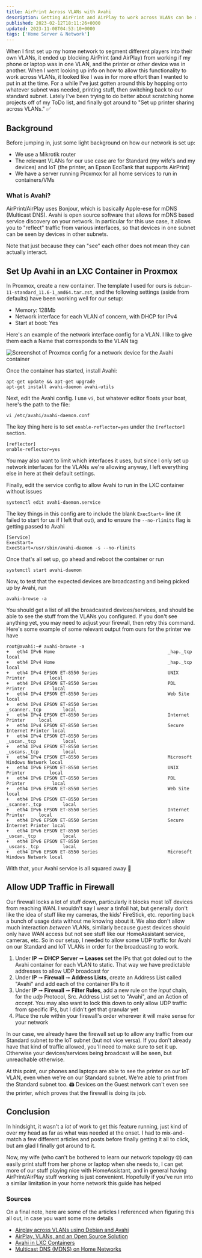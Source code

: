 ```yaml
---
title: AirPrint Across VLANs with Avahi
description: Getting AirPrint and AirPlay to work across VLANs can be a bit tricky to set up, but is a nice addition to one's home network
published: 2023-02-12T18:11:26+0000
updated: 2023-11-08T04:53:10+0000
tags: ['Home Server & Network']
---
```


When I first set up my home network to segment different players into their own VLANs,
it ended up blocking AirPrint (and AirPlay) from working if my phone or laptop was
in one VLAN, and the printer or other device was in another. When I went looking
up info on how to allow this functionality to work across VLANs, it looked like I
was in for more effort than I wanted to put in at the time. For a while I've just
gotten around this by hopping onto whatever subnet was needed, printing stuff, then
switching back to our standard subnet. Lately I've been trying to do better about
scratching home projects off of my ToDo list, and finally got around to "Set up printer
sharing across VLANs." ✅

## Background

Before jumping in, just some light background on how our network is set up:

- We use a Mikrotik router
- The relevant VLANs for our use case are for Standard (my wife's and my devices)
  and IoT (the printer, an Epson EcoTank that supports AirPrint)
- We have a server running Proxmox for all home services to run in containers/VMs

### What is Avahi?

AirPrint/AirPlay uses Bonjour, which is basically Apple-ese for mDNS (Multicast DNS).
Avahi is open source software that allows for mDNS based service discovery on your
network. In particular for this use case, it allows you to \"reflect\" traffic from
various interfaces, so that devices in one subnet can be seen by devices in other
subnets.

Note that just because they can "see" each other does not mean they can actually
interact.

## Set Up Avahi in an LXC Container in Proxmox

In Proxmox, create a new container. The template I used for ours is `debian-11-standard_11.6-1_amd64.tar.zst`,
and the following settings (aside from defaults) have been working well for our setup:

- Memory: 128Mb
- Network interface for each VLAN of concern, with DHCP for IPv4
- Start at boot: Yes

Here's an example of the network interface config for a VLAN. I like to give them
each a Name that corresponds to the VLAN tag

![Screenshot of Proxmox config for a network device for the Avahi
container](../../static/images/blog/airprint-across-vlans-with-avahi/proxmox-network-config.png)

Once the container has started, install Avahi:

```shell
apt-get update && apt-get upgrade
apt-get install avahi-daemon avahi-utils
```

Next, edit the Avahi config. I use `vi`, but whatever editor floats your boat, here's
the path to the file:

```shell
vi /etc/avahi/avahi-daemon.conf
```

The key thing here is to set `enable-reflector=yes` under the `[reflector]` section.

```shell
[reflector]
enable-reflector=yes
```

You may also want to limit which interfaces it uses, but since I only set up network
interfaces for the VLANs we're allowing anyway, I left everything else in here at
their default settings.

Finally, edit the service config to allow Avahi to run in the LXC container without
issues

```shell
systemctl edit avahi-daemon.service
```

The key things in this config are to include the blank `ExecStart=` line (it failed
to start for us if I left that out), and to ensure the `--no-rlimits` flag is getting
passed to Avahi

```shell
[Service]
ExecStart=
ExecStart=/usr/sbin/avahi-daemon -s --no-rlimits
```

Once that's all set up, go ahead and reboot the container or run

```shell
systemctl start avahi-daemon
```

Now, to test that the expected devices are broadcasting and being picked up by Avahi,
run

```shell
avahi-browse -a
```

You should get a list of all the broadcasted devices/services, and should be able
to see the stuff from the VLANs you configured. If you don't see anything yet, you
may need to adjust your firewall, then retry this command. Here's some example of
some relevant output from ours for the printer we have

```shell
root@avahi:~# avahi-browse -a
+   eth4 IPv6 Home                                          _hap._tcp            local
+   eth4 IPv4 Home                                          _hap._tcp            local
+   eth4 IPv4 EPSON ET-8550 Series                          UNIX Printer         local
+   eth4 IPv4 EPSON ET-8550 Series                          PDL Printer          local
+   eth4 IPv4 EPSON ET-8550 Series                          Web Site             local
+   eth4 IPv4 EPSON ET-8550 Series                          _scanner._tcp        local
+   eth4 IPv4 EPSON ET-8550 Series                          Internet Printer     local
+   eth4 IPv4 EPSON ET-8550 Series                          Secure Internet Printer local
+   eth4 IPv4 EPSON ET-8550 Series                          _uscan._tcp          local
+   eth4 IPv4 EPSON ET-8550 Series                          _uscans._tcp         local
+   eth4 IPv4 EPSON ET-8550 Series                          Microsoft Windows Network local
+   eth4 IPv6 EPSON ET-8550 Series                          UNIX Printer         local
+   eth4 IPv6 EPSON ET-8550 Series                          PDL Printer          local
+   eth4 IPv6 EPSON ET-8550 Series                          Web Site             local
+   eth4 IPv6 EPSON ET-8550 Series                          _scanner._tcp        local
+   eth4 IPv6 EPSON ET-8550 Series                          Internet Printer     local
+   eth4 IPv6 EPSON ET-8550 Series                          Secure Internet Printer local
+   eth4 IPv6 EPSON ET-8550 Series                          _uscan._tcp          local
+   eth4 IPv6 EPSON ET-8550 Series                          _uscans._tcp         local
+   eth4 IPv6 EPSON ET-8550 Series                          Microsoft Windows Network local
```

With that, your Avahi service is all squared away 🎉

## Allow UDP Traffic in Firewall

Our firewall locks a lot of stuff down, particularly it blocks most IoT devices from
reaching WAN. I wouldn't say I wear a tinfoil hat, but generally don't like the idea
of stuff like my cameras, the kids' FireStick, etc. reporting back a bunch of usage
data without me knowing about it. We also don't allow much interaction _between_
VLANs, similarly because guest devices should only have WAN access but not see stuff
like our HomeAssistant service, cameras, etc. So in our setup, I needed to allow
some UDP traffic for Avahi on our Standard and IoT VLANs in order for the broadcasting
to work.

1. Under **IP** ➞ **DHCP Server** ➞ **Leases** set the IPs that got doled out to
   the Avahi container for each VLAN to static. That way we have predictable addresses
   to allow UDP broadcast for
2. Under **IP** ➞ **Firewall** ➞ **Address Lists**, create an Address List called
   "Avahi" and add each of the container IPs to it
3. Under **IP** ➞ **Firewall** ➞ **Filter Rules**, add a new rule on the _input_
   chain, for the _udp_ Protocol, Src. Address List set to "Avahi", and an Action
   of _accept_. You may also want to lock this down to only allow UDP traffic from
   specific IPs, but I didn't get that granular yet
4. Place the rule within your firewall's order wherever it will make sense for your
   network

In our case, we already have the firewall set up to allow any traffic from our Standard
subnet _to_ the IoT subnet (but not vice versa). If you don't already have that kind
of traffic allowed, you'll need to make sure to set it up. Otherwise your devices/services
being broadcast will be seen, but unreachable otherwise.

At this point, our phones and laptops are able to see the printer on our IoT VLAN,
even when we're on our Standard subnet. We're able to print from the Standard subnet
too. 🖨️ Devices on the Guest network can't even see the printer, which proves that
the firewall is doing its job.

## Conclusion

In hindsight, it wasn't a _lot_ of work to get this feature running, just kind of
over my head as far as what was needed at the onset. I had to mix-and-match a few
different articles and posts before finally getting it all to click, but am glad
I finally got around to it.

Now, my wife (who can't be bothered to learn our network topology 🤓) can easily
print stuff from her phone or laptop when she needs to, I can get more of our stuff
playing nice with HomeAssistant, and in general having AirPrint/AirPlay stuff working
is just convenient. Hopefully if you've run into a similar limitation in your home
network this guide has helped

### Sources

On a final note, here are some of the articles I referenced when figuring this all
out, in case you want some more details

- [Airplay across VLANs using Debian and Avahi](https://nateallen.co.uk/airplay-across-vlans/)
- [AirPlay, VLANs, and an Open Source Solution](https://www.packetmischief.ca/2012/09/20/airplay-vlans-and-an-open-source-solution/)
- [Avahi in LXC Containers](https://www.burgundywall.com/post/avahi-in-lxc-containers)
- [Multicast DNS (MDNS) on Home Networks](http://stevessmarthomeguide.com/multicast-dns/)
